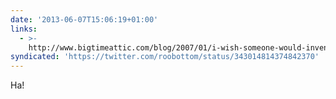 ```yaml
---
date: '2013-06-07T15:06:19+01:00'
links:
  - >-
    http://www.bigtimeattic.com/blog/2007/01/i-wish-someone-would-invent-osmium.html
syndicated: 'https://twitter.com/roobottom/status/343014814374842370'
---
```

Ha! 

